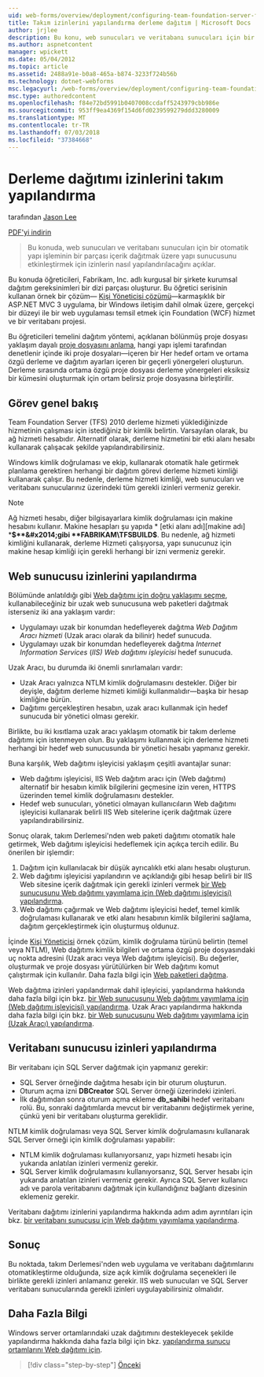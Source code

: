 ```yaml
---
uid: web-forms/overview/deployment/configuring-team-foundation-server-for-web-deployment/configuring-permissions-for-team-build-deployment
title: Takım izinlerini yapılandırma derleme dağıtım | Microsoft Docs
author: jrjlee
description: Bu konu, web sunucuları ve veritabanı sunucuları için bir otomatik b bir parçası olarak içerik dağıtmak üzere yapı sunucusunu etkinleştirmek için izinlerin nasıl yapılandırılacağını açıklar...
ms.author: aspnetcontent
manager: wpickett
ms.date: 05/04/2012
ms.topic: article
ms.assetid: 2488a91e-b0a8-465a-b874-3233f724b56b
ms.technology: dotnet-webforms
msc.legacyurl: /web-forms/overview/deployment/configuring-team-foundation-server-for-web-deployment/configuring-permissions-for-team-build-deployment
msc.type: authoredcontent
ms.openlocfilehash: f84e72bd5991b0407008ccdaff5243979cbb986e
ms.sourcegitcommit: 953ff9ea4369f154d6fd0239599279ddd3280009
ms.translationtype: MT
ms.contentlocale: tr-TR
ms.lasthandoff: 07/03/2018
ms.locfileid: "37384668"
---
```

<a name="configuring-permissions-for-team-build-deployment"></a>Derleme dağıtımı izinlerini takım yapılandırma
====================
tarafından [Jason Lee](https://github.com/jrjlee)

[PDF'yi indirin](https://msdnshared.blob.core.windows.net/media/MSDNBlogsFS/prod.evol.blogs.msdn.com/CommunityServer.Blogs.Components.WeblogFiles/00/00/00/63/56/8130.DeployingWebAppsInEnterpriseScenarios.pdf)

> Bu konuda, web sunucuları ve veritabanı sunucuları için bir otomatik yapı işleminin bir parçası içerik dağıtmak üzere yapı sunucusunu etkinleştirmek için izinlerin nasıl yapılandırılacağını açıklar.


Bu konuda öğreticileri, Fabrikam, Inc. adlı kurgusal bir şirkete kurumsal dağıtım gereksinimleri bir dizi parçası oluşturur. Bu öğretici serisinin kullanan örnek bir çözüm&#x2014; [Kişi Yöneticisi çözümü](../web-deployment-in-the-enterprise/the-contact-manager-solution.md)&#x2014;karmaşıklık bir ASP.NET MVC 3 uygulama, bir Windows iletişim dahil olmak üzere, gerçekçi bir düzeyi ile bir web uygulaması temsil etmek için Foundation (WCF) hizmet ve bir veritabanı projesi.

Bu öğreticileri temelini dağıtım yöntemi, açıklanan bölünmüş proje dosyası yaklaşım dayalı [proje dosyasını anlama](../web-deployment-in-the-enterprise/understanding-the-project-file.md), hangi yapı işlemi tarafından denetlenir içinde iki proje dosyaları&#x2014;içeren bir Her hedef ortam ve ortama özgü derleme ve dağıtım ayarları içeren bir geçerli yönergeleri oluşturun. Derleme sırasında ortama özgü proje dosyası derleme yönergeleri eksiksiz bir kümesini oluşturmak için ortam belirsiz proje dosyasına birleştirilir.

## <a name="task-overview"></a>Görev genel bakış

Team Foundation Server (TFS) 2010 derleme hizmeti yüklediğinizde hizmetinin çalışması için istediğiniz bir kimlik belirtin. Varsayılan olarak, bu ağ hizmeti hesabıdır. Alternatif olarak, derleme hizmetini bir etki alanı hesabı kullanarak çalışacak şekilde yapılandırabilirsiniz.

Windows kimlik doğrulaması ve ekip, kullanarak otomatik hale getirmek planlama gerektiren herhangi bir dağıtım görevi derleme hizmeti kimliği kullanarak çalışır. Bu nedenle, derleme hizmeti kimliği, web sunucuları ve veritabanı sunucularınız üzerindeki tüm gerekli izinleri vermeniz gerekir.

> [!NOTE]
> Ağ hizmeti hesabı, diğer bilgisayarlara kimlik doğrulaması için makine hesabını kullanır. Makine hesapları şu yapıda * [etki alanı adı]\[makine adı] ***$**&#x2014;gibi **FABRIKAM\TFSBUILD$**. Bu nedenle, ağ hizmeti kimliğini kullanarak, derleme Hizmeti çalışıyorsa, yapı sunucunuz için makine hesap kimliği için gerekli herhangi bir izni vermeniz gerekir.


## <a name="configuring-web-server-permissions"></a>Web sunucusu izinlerini yapılandırma

Bölümünde anlatıldığı gibi [Web dağıtımı için doğru yaklaşımı seçme](../configuring-server-environments-for-web-deployment/choosing-the-right-approach-to-web-deployment.md), kullanabileceğiniz bir uzak web sunucusuna web paketleri dağıtmak isterseniz iki ana yaklaşım vardır:

- Uygulamayı uzak bir konumdan hedefleyerek dağıtma *Web Dağıtım Aracı hizmeti* (Uzak aracı olarak da bilinir) hedef sunucuda.
- Uygulamayı uzak bir konumdan hedefleyerek dağıtma *Internet Information Services* (*IIS) Web dağıtımı işleyicisi* hedef sunucuda.

Uzak Aracı, bu durumda iki önemli sınırlamaları vardır:

- Uzak Aracı yalnızca NTLM kimlik doğrulamasını destekler. Diğer bir deyişle, dağıtım derleme hizmeti kimliği kullanmalıdır&#x2014;başka bir hesap kimliğine bürün.
- Dağıtımı gerçekleştiren hesabın, uzak aracı kullanmak için hedef sunucuda bir yönetici olması gerekir.

Birlikte, bu iki kısıtlama uzak aracı yaklaşım otomatik bir takım derleme dağıtımı için istenmeyen olun. Bu yaklaşımı kullanmak için derleme hizmeti herhangi bir hedef web sunucusunda bir yönetici hesabı yapmanız gerekir.

Buna karşılık, Web dağıtımı işleyicisi yaklaşım çeşitli avantajlar sunar:

- Web dağıtımı işleyicisi, IIS Web dağıtım aracı için (Web dağıtımı) alternatif bir hesabın kimlik bilgilerini geçmesine izin veren, HTTPS üzerinden temel kimlik doğrulamasını destekler.
- Hedef web sunucuları, yönetici olmayan kullanıcıların Web dağıtımı işleyicisi kullanarak belirli IIS Web sitelerine içerik dağıtmak üzere yapılandırabilirsiniz.

Sonuç olarak, takım Derlemesi'nden web paketi dağıtımı otomatik hale getirmek, Web dağıtımı işleyicisi hedeflemek için açıkça tercih edilir. Bu önerilen bir işlemdir:

1. Dağıtım için kullanılacak bir düşük ayrıcalıklı etki alanı hesabı oluşturun.
2. Web dağıtımı işleyicisi yapılandırın ve açıklandığı gibi hesap belirli bir IIS Web sitesine içerik dağıtmak için gerekli izinleri vermek [bir Web sunucusunu Web dağıtımı yayımlama için (Web dağıtımı işleyicisi) yapılandırma](../configuring-server-environments-for-web-deployment/configuring-a-web-server-for-web-deploy-publishing-web-deploy-handler.md).
3. Web dağıtımı çağırmak ve Web dağıtımı işleyicisi hedef, temel kimlik doğrulaması kullanarak ve etki alanı hesabının kimlik bilgilerini sağlama, dağıtım gerçekleştirmek için oluşturmuş oldunuz.

İçinde [Kişi Yöneticisi](../web-deployment-in-the-enterprise/the-contact-manager-solution.md) örnek çözüm, kimlik doğrulama türünü belirtin (temel veya NTLM), Web dağıtımı kimlik bilgileri ve ortama özgü proje dosyasındaki uç nokta adresini (Uzak aracı veya Web dağıtımı işleyicisi). Bu değerler, oluşturmak ve proje dosyası yürütülürken bir Web dağıtımı komut çalıştırmak için kullanılır. Daha fazla bilgi için [Web paketleri dağıtma](../web-deployment-in-the-enterprise/deploying-web-packages.md).

Web dağıtma izinleri yapılandırmak dahil işleyicisi, yapılandırma hakkında daha fazla bilgi için bkz. [bir Web sunucusunu Web dağıtımı yayımlama için (Web dağıtımı işleyicisi) yapılandırma](../configuring-server-environments-for-web-deployment/configuring-a-web-server-for-web-deploy-publishing-web-deploy-handler.md). Uzak Aracı yapılandırma hakkında daha fazla bilgi için bkz. [bir Web sunucusunu Web dağıtımı yayımlama için (Uzak Aracı) yapılandırma](../configuring-server-environments-for-web-deployment/configuring-a-web-server-for-web-deploy-publishing-remote-agent.md).

## <a name="configuring-database-server-permissions"></a>Veritabanı sunucusu izinleri yapılandırma

Bir veritabanı için SQL Server dağıtmak için yapmanız gerekir:

- SQL Server örneğinde dağıtma hesabı için bir oturum oluşturun.
- Oturum açma izni **DBCreator** SQL Server örneği üzerindeki izinleri.
- İlk dağıtımdan sonra oturum açma ekleme **db\_sahibi** hedef veritabanı rolü. Bu, sonraki dağıtımlarda mevcut bir veritabanını değiştirmek yerine, çünkü yeni bir veritabanı oluşturma gereklidir.

NTLM kimlik doğrulaması veya SQL Server kimlik doğrulamasını kullanarak SQL Server örneği için kimlik doğrulaması yapabilir:

- NTLM kimlik doğrulaması kullanıyorsanız, yapı hizmeti hesabı için yukarıda anlatılan izinleri vermeniz gerekir.
- SQL Server kimlik doğrulamasını kullanıyorsanız, SQL Server hesabı için yukarıda anlatılan izinleri vermeniz gerekir. Ayrıca SQL Server kullanıcı adı ve parola veritabanını dağıtmak için kullandığınız bağlantı dizesinin eklemeniz gerekir.

Veritabanı dağıtımı izinlerini yapılandırma hakkında adım adım ayrıntıları için bkz. [bir veritabanı sunucusu için Web dağıtımı yayımlama yapılandırma](../configuring-server-environments-for-web-deployment/configuring-a-database-server-for-web-deploy-publishing.md).

## <a name="conclusion"></a>Sonuç

Bu noktada, takım Derlemesi'nden web uygulama ve veritabanı dağıtımlarını otomatikleştirme olduğunda, size açık kimlik doğrulama seçenekleri ile birlikte gerekli izinleri anlamanız gerekir. IIS web sunucuları ve SQL Server veritabanı sunucularında gerekli izinleri uygulayabilirsiniz olmalıdır.

## <a name="further-reading"></a>Daha Fazla Bilgi

Windows server ortamlarındaki uzak dağıtımını destekleyecek şekilde yapılandırma hakkında daha fazla bilgi için bkz. [yapılandırma sunucu ortamlarını Web dağıtımı için](../configuring-server-environments-for-web-deployment/configuring-server-environments-for-web-deployment.md).

> [!div class="step-by-step"]
> [Önceki](deploying-a-specific-build.md)
